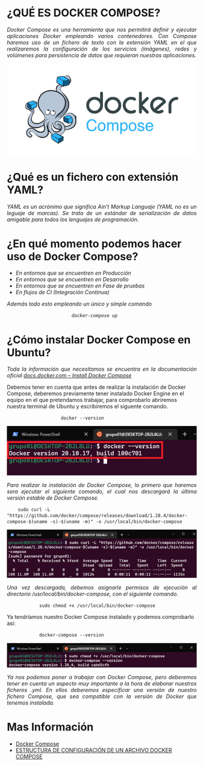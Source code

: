 # <b>¿QUÉ ES DOCKER COMPOSE?</b>

<cite style="display:block; text-align: justify">Docker Compose es una herramienta que nos permitirá definir y ejecutar aplicaciones Docker empleando varios contenedores.
Con Compose haremos uso de un fichero de texto con la extensión YAML en el que realizaremos la configuración de los servicios (imágenes), redes y volúmenes para persistencia de datos que requieran nuestras aplicaciones.</cite>

<div align=center><img src="img_Docker-compose/img01.jpeg"></div>

# <b>¿Qué es un fichero con extensión YAML?</b>

<cite style="display:block; text-align: justify">YAML es un acrónimo que significa Ain’t Markup Languaje (YAML no es un leguaje de marcas). Se trata de un estándar de serialización de datos amigable para todos los lenguajes de programación. </cite>

# <b>¿En qué momento podemos hacer uso de Docker Compose?</b>

<cite style="display:block; text-align: justify">

* En entornos que se encuentren en Producción
* En entornos que se encuentren en Desarrollo
* En entornos que se encuentren en Fase de pruebas
* En flujos de CI (Integración Contínua)

Además todo esto empleando un único y simple comando

                            docker-compose up

</cite>

# <b>¿Cómo instalar Docker Compose en Ubuntu?</b>

<cite style="display:block; text-align: justify">Toda la información que necesitamos se encuentra en la documentación oficial [docs.docker.com – Install Docker Compose][1_0]

Debemos tener en cuenta que antes de realizar la instalación de Docker Compose, deberemos previamente tener instalado Docker Engine en el equipo en el que pretendamos trabajar, para comprobarlo abriremos nuestra terminal de Ubuntu y escribiremos el siguente comando.

                        docker --version
</cite>

<div align=center><img src="img_Docker-compose/img02.png"></div>

<cite style="display:block; text-align: justify">Para realizar la instalación de Docker Compose, lo primero que haremos sera ejecutar el siguiente comando, el cual nos descargará la última versión estable de Docker Compose.

        sudo curl -L "https://github.com/docker/compose/releases/download/1.28.4/docker-compose-$(uname -s)-$(uname -m)" -o /usr/local/bin/docker-compose

</cite>

<div align=center><img src="img_Docker-compose/img03.png"></div>

<cite style="display:block; text-align: justify">Una vez descargada, debemos asignarle permisos de ejecución al directorio /usr/local/bin/docker-compose, con el siguiente comando.

                sudo chmod +x /usr/local/bin/docker-compose

Ya tendríamos nuestro Docker Compose instalado y podemos comprobarlo así:

                docker-compose --version

</cite>

<div align=center><img src="img_Docker-compose/img04.png"></div>

<cite style="display:block; text-align: justify">Ya nos podemos poner a trabajar con Docker Compose, pero deberemos tener en cuenta un aspecto muy importante a la hora de elaborar nuestros ficheros .yml. En ellos deberemos especificar una versión de nuestro fichero Compose, que sea compatible con la versión de Docker que tenemos instalada.</cite>

[1_0]:https://docs.docker.com/compose/install/


# Mas Información
* [Docker Compose][2_1]
* [ESTRUCTURA DE CONFIGURACIÓN DE UN ARCHIVO DOCKER COMPOSE][2_2]



[2_1]:https://iescelia.org/ciberseguridad/serie-docker-que-es-docker-compose/

[2_2]:https://iescelia.org/ciberseguridad/serie-docker-estructura-de-configuracion-de-un-archivo-docker-compose/



